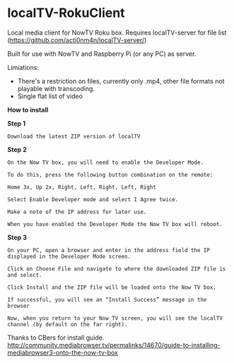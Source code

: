 localTV-RokuClient
==================
Local media client for NowTV Roku box. Requires localTV-server for file list (https://github.com/acti0nm4n/localTV-server/)

Built for use with NowTV and Raspberry Pi (or any PC) as server.

Limiations: 
 - There's a restriction on files, currently only .mp4, other file formats not playable with transcoding.
 - Single flat list of video

**How to install**

**Step 1**
	
	Download the latest ZIP version of localTV 

**Step 2**
	
	On the Now TV box, you will need to enable the Developer Mode.
	
	To do this, press the following button combination on the remote:
	
	Home 3x, Up 2x, Right, Left, Right, Left, Right
	
	Select Enable Developer mode and select I Agree twice.
	
	Make a note of the IP address for later use.
	
	When you have enabled the Developer Mode the Now TV box will reboot.
  
**Step 3** 
	
	On your PC, open a browser and enter in the address field the IP displayed in the Developer Mode screen.
	
	Click on Choose File and navigate to where the downloaded ZIP file is and select.
	
	Click Install and the ZIP file will be loaded onto the Now TV box.
	
	If successful, you will see an “Install Success” message in the browser
	
	Now, when you return to your Now TV screen, you will see the localTV channel (by default on the far right).


  
Thanks to CBers for install guide. http://community.mediabrowser.tv/permalinks/14670/guide-to-installing-mediabrowser3-onto-the-now-tv-box
